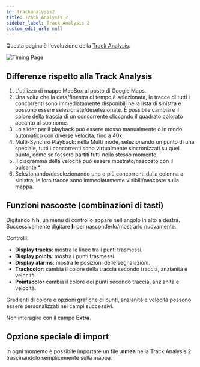 ```yaml
---
id: trackanalysis2
title: Track Analysis 2 
sidebar_label: Track Analysis 2
custom_edit_url: null
---
```

Questa pagina è l'evoluzione della [Track Analysis](trackanalysis).

![Timing Page](/img/screenshots/trackanalysis2.png)

## Differenze rispetto alla Track Analysis
1. L'utilizzo di mappe MapBox al posto di Google Maps.
2. Una volta che la data/finestra di tempo è selezionata, le tracce di tutti i concorrenti sono immediatamente disponibili nella lista di sinistra e possono essere selezionate/deselezionate. È possibile cambiare il colore della traccia di un concorrente cliccando il quadrato colorato accanto al suo nome.
3. Lo slider per il playback può essere mosso manualmente o in modo automatico con diverse velocità, fino a 40x.
4. Multi-Synchro Playback: nella Multi mode, selezionando un punto di una speciale, tutti i concorrenti sono virtualmente sincronizzati su quel punto, come se fossero partiti tutti nello stesso momento.
5. Il diagramma della velocità può essere mostrato/nascosto con il pulsante **^**.
6. Selezionando/deselezionando uno o più concorrenti dalla colonna a sinistra, le loro tracce sono immediatamente visibili/nascoste sulla mappa.


## Funzioni nascoste (combinazioni di tasti)
Digitando **h h**, un menu di controllo appare nell'angolo in alto a destra. Successivamente digitare **h** per nasconderlo/mostrarlo nuovamente.

Controlli: 
* **Display tracks**: mostra le linee tra i punti trasmessi.
* **Display points**: mostra i punti trasmessi.
* **Display alarms**: mostra le posizioni delle segnalazioni.
* **Trackcolor**: cambia il colore della traccia secondo traccia, anzianità e velocità.
* **Pointscolor** cambia il colore dei punti secondo traccia, anzianità e velocità.

Gradienti di colore e opzioni grafiche di punti, anzianità e velocità possono essere personalizzati nei campi successivi.

Non interagire con il campo **Extra**.

## Opzione speciale di import
In ogni momento è possibile importare un file **.nmea** nella Track Analysis 2 trascinandolo semplicemente sulla mappa.